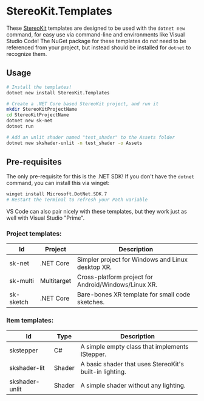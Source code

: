# StereoKit.Templates

These [StereoKit](https://stereokit.net) templates are designed to be used with the `dotnet new` command, for easy use via command-line and environments like Visual Studio Code! The NuGet package for these templates do _not_ need to be referenced from your project, but instead should be installed for `dotnet` to recognize them.

## Usage

```bash
# Install the templates!
dotnet new install StereoKit.Templates

# Create a .NET Core based StereoKit project, and run it
mkdir StereoKitProjectName
cd StereoKitProjectName
dotnet new sk-net
dotnet run

# Add an unlit shader named "test_shader" to the Assets folder
dotnet new skshader-unlit -n test_shader -o Assets
```

## Pre-requisites

The only pre-requisite for this is the .NET SDK! If you don't have the `dotnet` command, you can install this via winget:

```bash
winget install Microsoft.DotNet.SDK.7
# Restart the Terminal to refresh your Path variable
```

VS Code can also pair nicely with these templates, but they work just as well with Visual Studio "Prime".

### Project templates:

|Id       |Project    | Description                                        |
|---------|-----------|----------------------------------------------------|
|sk-net   |.NET Core  |Simpler project for Windows and Linux desktop XR.   |
|sk-multi |Multitarget|Cross-platform project for Android/Windows/Linux XR.|
|sk-sketch|.NET Core  |Bare-bones XR template for small code sketches.     |

### Item templates:

|Id            |Type  | Description                                           |
|--------------|------|-------------------------------------------------------|
|skstepper     |C#    |A simple empty class that implements IStepper.         |
|skshader-lit  |Shader|A basic shader that uses StereoKit's built-in lighting.|
|skshader-unlit|Shader|A simple shader without any lighting.                  |
